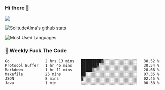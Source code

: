 ### Hi there 👋

<p>
  <a href="https://count.getloli.com/"><img src="https://count.getloli.com/get/@:solitudealma"></a>
</p>

![SolitudeAlma's github stats](https://github-readme-stats.vercel.app/api?username=solitudealma&show_icons=true&theme=radical)

![Most Used Languages](https://github-readme-stats.vercel.app/api/top-langs/?username=solitudealma&layout=compact&hide_border=true&theme=dark)
<!-- ![visitors](https://visitor-badge.glitch.me/badge?page_id=solitudealma.solitudealma.id) -->


### :dart: Weekly Fuck The Code

<!--START_SECTION:waka-->

```text
Go                2 hrs 13 mins   █████████▓░░░░░░░░░░░░░░░   38.52 %
Protocol Buffer   1 hr 45 mins    ███████▓░░░░░░░░░░░░░░░░░   30.54 %
Markdown          1 hr 11 mins    █████▒░░░░░░░░░░░░░░░░░░░   20.68 %
Makefile          25 mins         ██░░░░░░░░░░░░░░░░░░░░░░░   07.35 %
JSON              8 mins          ▓░░░░░░░░░░░░░░░░░░░░░░░░   02.45 %
Java              1 min           ░░░░░░░░░░░░░░░░░░░░░░░░░   00.38 %
```

<!--END_SECTION:waka-->
